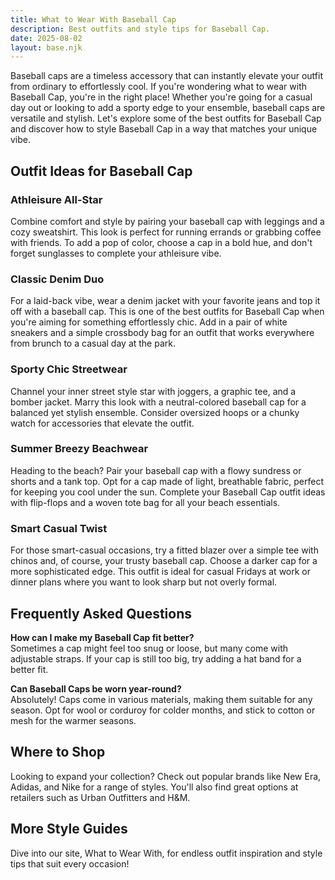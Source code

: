 ```yaml
---  
title: What to Wear With Baseball Cap  
description: Best outfits and style tips for Baseball Cap.  
date: 2025-08-02  
layout: base.njk  
---
```


Baseball caps are a timeless accessory that can instantly elevate your outfit from ordinary to effortlessly cool. If you're wondering what to wear with Baseball Cap, you're in the right place! Whether you're going for a casual day out or looking to add a sporty edge to your ensemble, baseball caps are versatile and stylish. Let's explore some of the best outfits for Baseball Cap and discover how to style Baseball Cap in a way that matches your unique vibe.

## Outfit Ideas for Baseball Cap

### Athleisure All-Star
Combine comfort and style by pairing your baseball cap with leggings and a cozy sweatshirt. This look is perfect for running errands or grabbing coffee with friends. To add a pop of color, choose a cap in a bold hue, and don't forget sunglasses to complete your athleisure vibe.

### Classic Denim Duo
For a laid-back vibe, wear a denim jacket with your favorite jeans and top it off with a baseball cap. This is one of the best outfits for Baseball Cap when you're aiming for something effortlessly chic. Add in a pair of white sneakers and a simple crossbody bag for an outfit that works everywhere from brunch to a casual day at the park.

### Sporty Chic Streetwear
Channel your inner street style star with joggers, a graphic tee, and a bomber jacket. Marry this look with a neutral-colored baseball cap for a balanced yet stylish ensemble. Consider oversized hoops or a chunky watch for accessories that elevate the outfit.

### Summer Breezy Beachwear
Heading to the beach? Pair your baseball cap with a flowy sundress or shorts and a tank top. Opt for a cap made of light, breathable fabric, perfect for keeping you cool under the sun. Complete your Baseball Cap outfit ideas with flip-flops and a woven tote bag for all your beach essentials.

### Smart Casual Twist
For those smart-casual occasions, try a fitted blazer over a simple tee with chinos and, of course, your trusty baseball cap. Choose a darker cap for a more sophisticated edge. This outfit is ideal for casual Fridays at work or dinner plans where you want to look sharp but not overly formal.

## Frequently Asked Questions

**How can I make my Baseball Cap fit better?**  
Sometimes a cap might feel too snug or loose, but many come with adjustable straps. If your cap is still too big, try adding a hat band for a better fit. 

**Can Baseball Caps be worn year-round?**  
Absolutely! Caps come in various materials, making them suitable for any season. Opt for wool or corduroy for colder months, and stick to cotton or mesh for the warmer seasons.

## Where to Shop

Looking to expand your collection? Check out popular brands like New Era, Adidas, and Nike for a range of styles. You'll also find great options at retailers such as Urban Outfitters and H&M.

## More Style Guides

Dive into our site, What to Wear With, for endless outfit inspiration and style tips that suit every occasion!